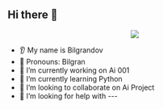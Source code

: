 ## Hi there 👋

<p align="center">
  <img src="https://capsule-render.vercel.app/api?type=waving&height=150&color=gradient&text=Welcome%20Everyone🚀&section=header&reversal=false&fontColor=01334F&fontSize=50&textBg=false&animation=twinkling&rotate=10&stroke=fff"/>
</p>

<!--
**Bilgrandov/Bilgrandov** is a ✨ _special_ ✨ repository because its `README.md` (this file) appears on your GitHub profile.

Here are some ideas to get you started:
-->

* 👂 My name is Bilgrandov
* 👩 Pronouns: Bilgran
* 🔭 I’m currently working on Ai 001
* 🌱 I’m currently learning Python
* 🤝 I’m looking to collaborate on Ai Project
* 🤔 I’m looking for help with ---
